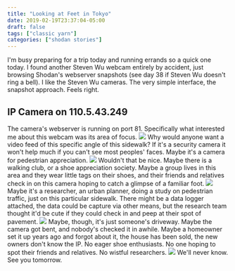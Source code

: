 ```yaml
---
title: "Looking at Feet in Tokyo"
date: 2019-02-19T23:37:04-05:00
draft: false
tags: ["classic yarn"]
categories: ["shodan stories"]
---
```



I'm busy preparing for a trip today and running errands so a quick one today. I found another Steven Wu webcam entirely by accident, just browsing Shodan's webserver snapshots (see day 38 if Steven Wu doesn't ring a bell). I like the Steven Wu cameras. The very simple interface, the snapshot approach. Feels right.

## IP Camera on 110.5.43.249
The camera's webserver is running on port 81. Specifically what interested me about this webcam was its area of focus.
![](/images/100Days/Day47/firstlook.png)
Why would anyone want a video feed of this specific angle of this sidewalk? If it's a security camera it won't help much if you can't see most peoples' faces. Maybe it's a camera for pedestrian appreciation.
![](/images/100Days/Day47/feet.png)
Wouldn't that be nice. Maybe there is a walking club, or a shoe appreciation society. Maybe a group lives in this area and they wear little tags on their shoes, and their friends and relatives check in on this camera hoping to catch a glimpse of a familiar foot.
![](/images/100Days/Day47/feet2.png)
Maybe it's a researcher, an urban planner, doing a study on pedestrian traffic, just on this particular sidewalk. There might be a data logger attached, the data could be capture via other means, but the research team thought it'd be cute if they could check in and peep at their spot of pavement.
![](/images/100Days/Day47/feet3.png)
Maybe, though, it's just someone's driveway. Maybe the camera got bent, and nobody's checked it in awhile. Maybe a homeowner set it up years ago and forgot about it, the house has been sold, the new owners don't know the IP. No eager shoe enthusiasts. No one hoping to spot their friends and relatives. No wistful researchers.
![](/images/100Days/Day47/feet4.png)
We'll never know. See you tomorrow.
